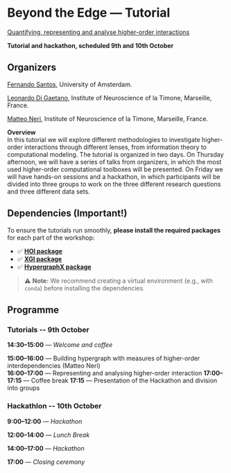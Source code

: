 # Beyond the Edge — Tutorial

[Quantifying, representing and analyse higher-order interactions](https://Mattehub.github.io/beyond-the-edge-tutorial/webpage)

**Tutorial and hackathon, scheduled 9th and 10th October**

## Organizers

[Fernando Santos](https://scholar.google.fr/citations?user=UUCiHTAAAAAJ&hl=it&oi=sra), University of Amsterdam.  

[Leonardo Di Gaetano](https://scholar.google.fr/citations?user=tnbH7oJ5hBoC&hl=it&oi=ao), Institute of Neuroscience of la Timone, Marseille, France.

[Matteo Neri](https://scholar.google.com/citations?user=ubwQC-AAAAAJ&hl=it), Institute of Neuroscience of la Timone, Marseille, France.  

**Overview**  
In this tutorial we will explore different methodologies to investigate higher-order interactions through different lenses, 
from information theory to computational modeling. The tutorial is organized in two days. On Thursday afternoon,
we will have a series of talks from organizers, in which the most used
higher-order computational toolboxes will be presented. On Friday we will have hands-on sessions and a hackathon, in which participants will be divided into three groups to work on the three different research questions and three different data sets.

##  Dependencies (Important!)

To ensure the tutorials run smoothly, **please install the required packages** for each part of the workshop:

- ✅ [**HOI package**](https://github.com/brainets/hoi)
- ✅ [**XGI package**](https://xgi.readthedocs.io/en/stable/installing.html)
- ✅ [**HypergraphX package**](https://hypergraphx.readthedocs.io/en/latest/)

> ⚠️ **Note:** We recommend creating a virtual environment (e.g., with `conda`) before installing the dependencies.

## Programme

### Tutorials -- 9th October

**14:30–15:00** — *Welcome and coffee*  

**15:00–16:00** — Building hypergraph with measures of higher-order interdependencies (Matteo Neri)  
**16:00–17:00** — Representing and analysing higher-order interaction
**17:00–17:15** — Coffee break
**17:15** — Presentation of the Hackathon and division into groups

### Hackathlon -- 10th October

**9:00–12:00** — *Hackathon*

**12:00–14:00** — *Lunch Break*

**14:00–17:00** — *Hackathon*

**17:00** — *Closing ceremony*




